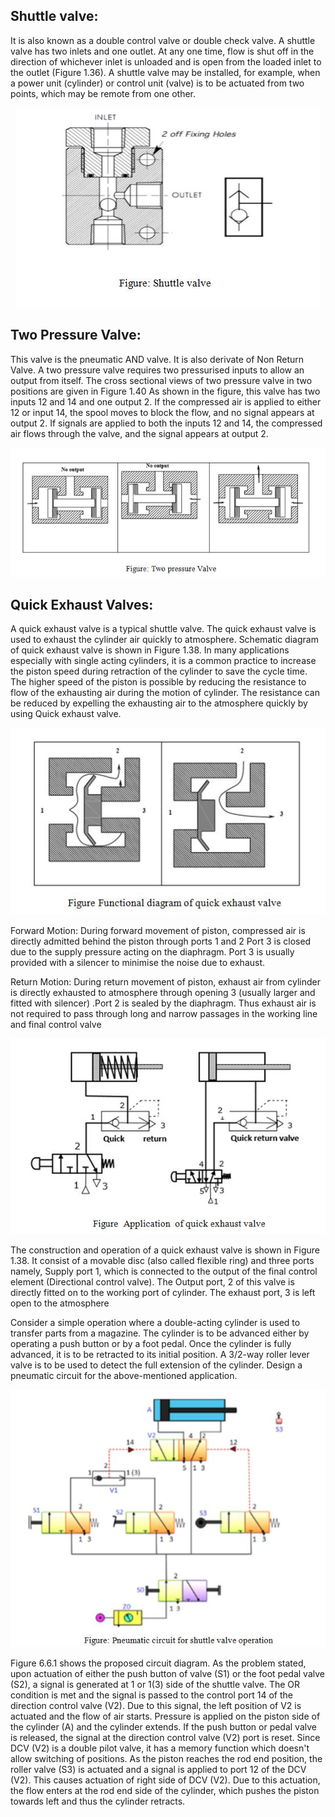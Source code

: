 ## Shuttle valve:
It is also known as a double control valve or double check valve. A shuttle valve has two inlets and one outlet. At any one time, flow is shut off in the direction of whichever inlet is unloaded and is open from the loaded inlet to the outlet (Figure 1.36). A shuttle valve may be installed, for example, when a power unit (cylinder) or control unit (valve) is to be actuated from two points, which may be remote from one other.

<center><img src="images/img1.jpg" title="" /></center>

## Two Pressure Valve:
This valve is the pneumatic AND valve. It is also derivate of Non Return Valve. A two pressure valve requires two pressurised inputs to allow an output from itself. The cross sectional views of two pressure valve in two positions are given in Figure 1.40 As shown in the figure, this valve has two inputs 12 and 14 and one output 2. If the compressed air is applied to either 12 or input 14, the spool moves to block the flow, and no signal appears at output 2. If signals are applied to both the inputs 12 and 14, the compressed air flows through the valve, and the signal appears at output 2.

<center><img src="images/img2.jpg" title="" /></center>

## Quick Exhaust Valves:
A quick exhaust valve is a typical shuttle valve. The quick exhaust valve is used to exhaust the cylinder air quickly to atmosphere. Schematic diagram of quick exhaust valve is shown in Figure 1.38. In many applications especially with single acting cylinders, it is a common practice to increase the piston speed during retraction of the cylinder to save the cycle time. The higher speed of the piston is possible by reducing the resistance to flow of the exhausting air during the motion of cylinder. The resistance can be reduced by expelling the exhausting air to the atmosphere quickly by using Quick exhaust valve.

<center><img src="images/img3.jpg" title="" /></center>

Forward Motion: During forward movement of piston, compressed air is directly admitted behind the piston through ports 1 and 2 Port 3 is closed due to the supply pressure acting on the diaphragm. Port 3 is usually provided with a silencer to minimise the noise due to exhaust.

Return Motion: During return movement of piston, exhaust air from cylinder is directly exhausted to atmosphere through opening 3 (usually larger and fitted with silencer) .Port 2 is sealed by the diaphragm. Thus exhaust air is not required to pass through long and narrow passages in the working line and final control valve

<center><img src="images/img4.jpg" title="" /></center>

The construction and operation of a quick exhaust valve is shown in Figure 1.38. It consist of a movable disc (also called flexible ring) and three ports namely, Supply port 1, which is connected to the output of the final control element (Directional control valve). The Output port, 2 of this valve is directly fitted on to the working port of cylinder. The exhaust port, 3 is left open to the atmosphere

Consider a simple operation where a double-acting cylinder is used to transfer parts from a magazine. The cylinder is to be advanced either by operating a push button or by a foot pedal. Once the cylinder is fully advanced, it is to be retracted to its initial position. A 3/2-way roller lever valve is to be used to detect the full extension of the cylinder. Design a pneumatic circuit for the above-mentioned application.

<center><img src="images/img5.jpg" title="" /></center>

Figure 6.6.1 shows the proposed circuit diagram. As the problem stated, upon actuation of either the push button of valve (S1) or the foot pedal valve (S2), a signal is generated at 1 or 1(3) side of the shuttle valve. The OR condition is met and the signal is passed to the control port 14 of the direction control valve (V2). Due to this signal, the left position of V2 is actuated and the flow of air starts. Pressure is applied on the piston side of the cylinder (A) and the cylinder extends. If the push button or pedal valve is released, the signal at the direction control valve (V2) port is reset. Since DCV (V2) is a double pilot valve, it has a memory function which doesn't allow switching of positions. As the piston reaches the rod end position, the roller valve (S3) is actuated and a signal is applied to port 12 of the DCV (V2). This causes actuation of right side of DCV (V2). Due to this actuation, the flow enters at the rod end side of the cylinder, which pushes the piston towards left and thus the cylinder retracts.



















